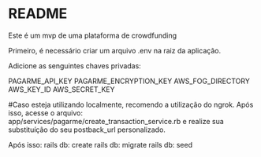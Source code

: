 # README

Este é um mvp de uma plataforma de crowdfunding

Primeiro, é necessário criar um arquivo .env na raiz da aplicação.

Adicione as senguintes chaves privadas:

PAGARME_API_KEY
PAGARME_ENCRYPTION_KEY
AWS_FOG_DIRECTORY
AWS_KEY_ID
AWS_SECRET_KEY

#Caso esteja utilizando localmente, recomendo a utilização do ngrok.
Após isso, acesse o arquivo: app/services/pagarme/create_transaction_service.rb
e realize sua substituíção do seu postback_url personalizado.

Após isso:
 rails db: create
 rails db: migrate
 rails db: seed

